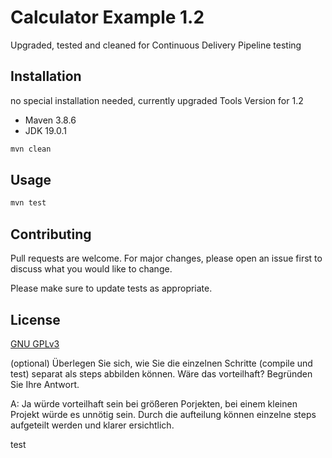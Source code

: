 # Calculator Example 1.2 

Upgraded, tested and cleaned for Continuous Delivery Pipeline testing

## Installation

no special installation needed, currently upgraded Tools Version for 1.2
- Maven 3.8.6
- JDK 19.0.1

```bash
mvn clean
```

## Usage

```bash
mvn test
```

## Contributing

Pull requests are welcome. For major changes, please open an issue first
to discuss what you would like to change.

Please make sure to update tests as appropriate.

## License

[GNU GPLv3](https://choosealicense.com/licenses/gpl-3.0/)

(optional) Überlegen Sie sich, wie Sie die einzelnen Schritte (compile und test) separat als 
steps abbilden können. Wäre das vorteilhaft? Begründen Sie Ihre Antwort.

A: Ja würde vorteilhaft sein bei größeren Porjekten, bei einem kleinen Projekt würde es unnötig sein. Durch die aufteilung können einzelne steps aufgeteilt werden und klarer ersichtlich.


test
